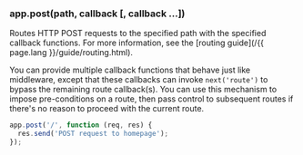 <h3 id='app.post.method'>app.post(path, callback [, callback ...])</h3>

Routes HTTP POST requests to the specified path with the specified callback functions.
For more information, see the [routing guide](/{{ page.lang }}/guide/routing.html).

You can provide multiple callback functions that behave just like middleware,
except that these callbacks can invoke `next('route')` to bypass the
remaining route callback(s). You can use this mechanism to impose pre-conditions on
a route, then pass control to subsequent routes if there's no reason to proceed with
the current route.

~~~js
app.post('/', function (req, res) {
  res.send('POST request to homepage');
});
~~~
